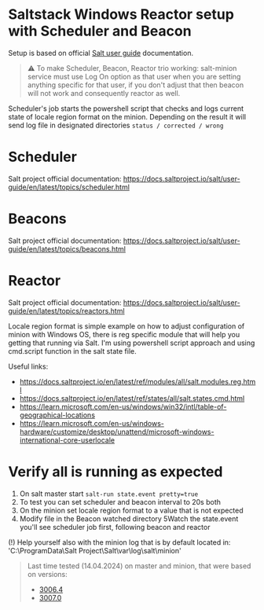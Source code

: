 # Saltstack Windows Reactor setup with Scheduler and Beacon

Setup is based on official [Salt user guide](https://docs.saltproject.io/salt/user-guide/en/latest/index.html) documentation.

> :warning: To make Scheduler, Beacon, Reactor trio working: salt-minion service must use Log On option as that user when you are setting anything specific for that user, if you don't adjust that then beacon will not work and consequently reactor as well.
 
Scheduler's job starts the powershell script that checks and logs current state of locale region format on the minion. Depending on the result it will send log file in designated directories `status / corrected / wrong`

# Scheduler 
Salt project official documentation: https://docs.saltproject.io/salt/user-guide/en/latest/topics/scheduler.html

# Beacons 
Salt project official documentation: https://docs.saltproject.io/salt/user-guide/en/latest/topics/beacons.html

# Reactor
Salt project official documentation: https://docs.saltproject.io/salt/user-guide/en/latest/topics/reactors.html

Locale region format is simple example on how to adjust configuration of minion with Windows OS, there is reg specific module that will help you getting that running via Salt. I'm using powershell script approach and using cmd.script function in the salt state file.

Useful links:
- https://docs.saltproject.io/en/latest/ref/modules/all/salt.modules.reg.html
- https://docs.saltproject.io/en/latest/ref/states/all/salt.states.cmd.html
-  https://learn.microsoft.com/en-us/windows/win32/intl/table-of-geographical-locations
-  https://learn.microsoft.com/en-us/windows-hardware/customize/desktop/unattend/microsoft-windows-international-core-userlocale

# Verify all is running as expected
1. On salt master start `salt-run state.event pretty=true`
2. To test you can set scheduler and beacon interval to 20s both
3. On the minion set locale region format to a value that is not expected
4. Modify file in the Beacon watched directory
5Watch the state.event you'll see scheduler job first, following beacon and reactor

(!) Help yourself also with the minion log that is by default located in:
'C:\ProgramData\Salt Project\Salt\var\log\salt\minion'

> Last time tested (14.04.2024) on master and minion, that were based on versions: <br>
> - [3006.4](https://docs.saltproject.io/en/latest/topics/releases/3006.4.html#salt-3006-4-release-notes)
> - [3007.0](https://docs.saltproject.io/en/latest/topics/releases/3007.0.html#salt-3007-0-release-notes)
